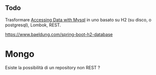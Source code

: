 ## Todo

Trasformare [Accessing Data with Mysql](https://spring.io/guides/gs/accessing-data-mysql) in uno basato su H2 (su disco, o postgresql), Lombok, REST.

https://www.baeldung.com/spring-boot-h2-database









# Mongo

Esiste la possibilità di un repository non REST ? 





